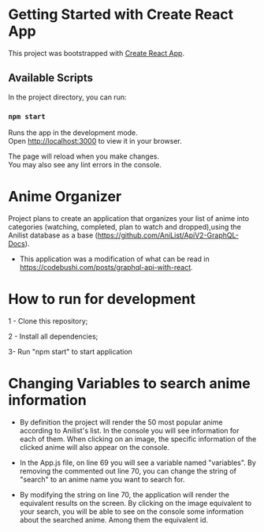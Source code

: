 # Getting Started with Create React App

This project was bootstrapped with [Create React App](https://github.com/facebook/create-react-app).

## Available Scripts

In the project directory, you can run:

### `npm start`

Runs the app in the development mode.\
Open [http://localhost:3000](http://localhost:3000) to view it in your browser.

The page will reload when you make changes.\
You may also see any lint errors in the console.

# Anime Organizer

Project plans to create an application that organizes your list of anime into categories (watching, completed, plan to watch and dropped),using the Anilist database as a base (https://github.com/AniList/ApiV2-GraphQL-Docs).

- This application was a modification of what can be read in https://codebushi.com/posts/graphql-api-with-react.

# How to run for development

1 - Clone this repository;

2 - Install all dependencies;

3- Run "npm start" to start application


# Changing Variables to search anime information

- By definition the project will render the 50 most popular anime according to Anilist's list. In the console you will see information for each of them. When clicking on an image, the specific information of the clicked anime will also appear on the console.

- In the App.js file, on line 69 you will see a variable named "variables". By removing the commented out line 70, you can change the string of "search" to an anime name you want to search for.

- By modifying the string on line 70, the application will render the equivalent results on the screen. By clicking on the image equivalent to your search, you will be able to see on the console some information about the searched anime. Among them the equivalent id.
